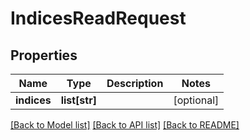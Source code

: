 # IndicesReadRequest

## Properties
Name | Type | Description | Notes
------------ | ------------- | ------------- | -------------
**indices** | **list[str]** |  | [optional] 

[[Back to Model list]](../README.md#documentation-for-models) [[Back to API list]](../README.md#documentation-for-api-endpoints) [[Back to README]](../README.md)


